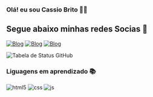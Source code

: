 ### Olá! eu sou Cassio Brito 🙋🏻

## Segue abaixo minhas redes Socias 📱

[![Blog](https://img.shields.io/badge/Instagram-E4405F?style=for-the-badge&logo=instagram&logoColor=white)](https://www.instagram.com/xxcalb/)<!--############## Popup Instagran ##############-->
[![Blog](https://img.shields.io/badge/Facebook-1877F2?style=for-the-badge&logo=facebook&logoColor=white)](https://www.facebook.com/CassioMax10)<!--##############Div Popup Facebook ##############-->
[![Blog](https://img.shields.io/badge/WhatsApp-25D366?style=for-the-badge&logo=whatsapp&logoColor=white)](https://wa.me/qr/26QDGDMKEH7ZB1)<!--##############Div Popup Whatsaap ##############-->


![Tabela de Status GitHub](https://github-readme-stats.vercel.app/api?username=XxCalb&hide=contribs,prs&theme=merko)

### Liguagens em aprendizado 📚
<div style="display: inline_block">
  <img align="center" alt="html5" src="https://img.shields.io/badge/HTML5-E34F26?style=for-the-badge&logo=html5&logoColor=white" />
  <img align="center" alt="css" src="https://img.shields.io/badge/CSS3-1572B6?style=for-the-badge&logo=css3&logoColor=white" />
  <img align="center" alt="js" src="https://img.shields.io/badge/JavaScript-F7DF1E?style=for-the-badge&logo=javascript&logoColor=black" />
